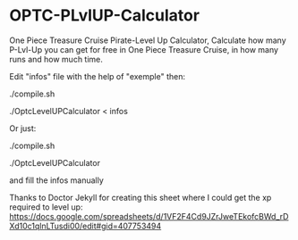 # OPTC-PLvlUP-Calculator

One Piece Treasure Cruise Pirate-Level Up Calculator,
Calculate how many P-Lvl-Up you can get for free in One Piece Treasure Cruise, in how many runs and how much time.

Edit "infos" file with the help of "exemple" then:


./compile.sh

./OptcLevelUPCalculator < infos

Or just:


./compile.sh

./OptcLevelUPCalculator


and fill the infos manually

Thanks to Doctor Jekyll for creating this sheet where I could get the xp required to level up: https://docs.google.com/spreadsheets/d/1VF2F4Cd9JZrJweTEkofcBWd_rDXd10c1qlnLTusdi00/edit#gid=407753494
